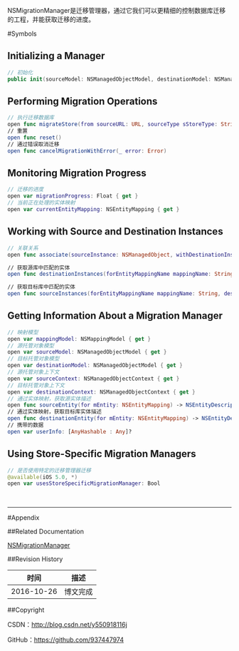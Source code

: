 NSMigrationManager是迁移管理器，通过它我们可以更精细的控制数据库迁移的工程，并能获取迁移的进度。

#Symbols

## Initializing a Manager

```swift
// 初始化
public init(sourceModel: NSManagedObjectModel, destinationModel: NSManagedObjectModel)
```

## Performing Migration Operations

```swift
// 执行迁移数据库
open func migrateStore(from sourceURL: URL, sourceType sStoreType: String, options sOptions: [AnyHashable : Any]? = nil, with mappings: NSMappingModel?, toDestinationURL dURL: URL, destinationType dStoreType: String, destinationOptions dOptions: [AnyHashable : Any]? = nil) throws
// 重置
open func reset()
// 通过错误取消迁移
open func cancelMigrationWithError(_ error: Error)
```

## Monitoring Migration Progress

```swift
// 迁移的进度
open var migrationProgress: Float { get }
// 当前正在处理的实体映射
open var currentEntityMapping: NSEntityMapping { get }
```

## Working with Source and Destination Instances

```swift
// 关联关系
open func associate(sourceInstance: NSManagedObject, withDestinationInstance destinationInstance: NSManagedObject, for entityMapping: NSEntityMapping)

// 获取源库中匹配的实体
open func destinationInstances(forEntityMappingName mappingName: String, sourceInstances: [NSManagedObject]?) -> [NSManagedObject]

// 获取目标库中匹配的实体
open func sourceInstances(forEntityMappingName mappingName: String, destinationInstances: [NSManagedObject]?) -> [NSManagedObject]
```

## Getting Information About a Migration Manager

```swift
// 映射模型
open var mappingModel: NSMappingModel { get }
// 源托管对象模型
open var sourceModel: NSManagedObjectModel { get }
// 目标托管对象模型
open var destinationModel: NSManagedObjectModel { get }
// 源托管对象上下文
open var sourceContext: NSManagedObjectContext { get }
// 目标托管对象上下文
open var destinationContext: NSManagedObjectContext { get }
// 通过实体映射，获取源实体描述
open func sourceEntity(for mEntity: NSEntityMapping) -> NSEntityDescription?
// 通过实体映射，获取目标库实体描述
open func destinationEntity(for mEntity: NSEntityMapping) -> NSEntityDescription?
// 携带的数据
open var userInfo: [AnyHashable : Any]?
```

## Using Store-Specific Migration Managers

```swift
// 是否使用特定的迁移管理器迁移
@available(iOS 5.0, *)
open var usesStoreSpecificMigrationManager: Bool
```

&#160;

----------

#Appendix

##Related Documentation

[NSMigrationManager](https://developer.apple.com/reference/coredata/nsmigrationmanager)

##Revision History

| 时间 | 描述 |
| ---- | ---- |
| 2016-10-26 | 博文完成 |

##Copyright

CSDN：http://blog.csdn.net/y550918116j

GitHub：https://github.com/937447974